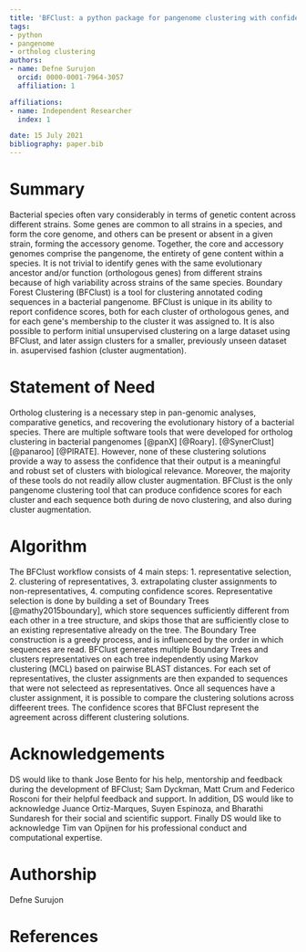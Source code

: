 ```yaml
---
title: 'BFClust: a python package for pangenome clustering with confidence scores'
tags:
- python
- pangenome
- ortholog clustering
authors:
- name: Defne Surujon
  orcid: 0000-0001-7964-3057
  affiliation: 1

affiliations:
- name: Independent Researcher
  index: 1

date: 15 July 2021
bibliography: paper.bib
---
```


# Summary

Bacterial species often vary considerably in terms of genetic content across different strains. Some genes are common to all strains in a species, and form the core genome, and others can be present or absent in a given strain, forming the accessory genome. Together, the core and accessory genomes comprise the pangenome, the entirety of gene content within a species. It is not trivial to identify genes with the same evolutionary ancestor and/or function (orthologous genes) from different strains because of high variability across strains of the same species. Boundary Forest Clustering (BFClust) is a tool for clustering annotated coding sequences in a bacterial pangenome. BFClust is unique in its ability to report confidence scores, both for each cluster of orthologous genes, and for each gene's membership to the cluster it was assigned to. It is also possible to perform initial unsupervised clustering on a large dataset using BFClust, and later assign clusters for a smaller, previously unseen dataset in. asupervised fashion (cluster augmentation). 

# Statement of Need

Ortholog clustering is a necessary step in pan-genomic analyses, comparative genetics, and recovering the evolutionary history of a bacterial species. There are multiple software tools that were developed for ortholog clustering in bacterial pangenomes [@panX]  [@Roary]. [@SynerClust]  [@panaroo]  [@PIRATE]. However, none of these clustering solutions provide a way to assess the confidence that their output is a meaningful and robust set of clusters with biological relevance. Moreover, the majority of these tools do not readily allow cluster augmentation. BFClust is the only pangenome clustering tool that can produce confidence scores for each cluster and each sequence both during de novo clustering, and also during cluster augmentation.  

# Algorithm

The BFClust workflow consists of 4 main steps: 1. representative selection, 2. clustering of representatives, 3. extrapolating cluster assignments to non-representatives, 4. computing confidence scores. Representative selection is done by building a set of Boundary Trees [@mathy2015boundary], which store sequences sufficiently different from each other in a tree structure, and skips those that are sufficiently close to an existing representative already on the tree. The Boundary Tree construction is a greedy process, and is influenced by the order in which sequences are read. BFClust generates multiple Boundary Trees and clusters representatives on each tree independently using Markov clustering (MCL) based on pairwise BLAST distances. For each set of representatives, the cluster assignments are then expanded to sequences that were not selecteed as representatives. Once all sequences have a cluster assignment, it is possible to compare the clustering solutions across diffeerent trees. The confidence scores that BFClust represent the agreement across different clustering solutions. 

# Acknowledgements

DS would like to thank Jose Bento for his help, mentorship and feedback during the development of BFClust; Sam Dyckman, Matt Crum and Federico Rosconi for their helpful feedback and support. In addition, DS would like to acknowledge Juance Ortiz-Marques, Suyen Espinoza, and Bharathi Sundaresh for their social and scientific support. Finally DS would like to acknowledge Tim van Opijnen for his professional conduct and computational expertise. 

# Authorship

Defne Surujon 

# References
